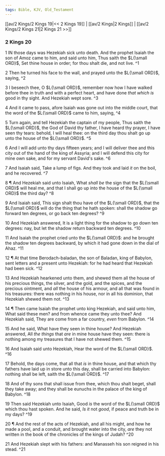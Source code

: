 ```yaml
---
tags: Bible, KJV, Old_Testament
---
```


[[av/2 Kings/2 Kings 19|<< 2 Kings 19]] | [[av/2 Kings|2 Kings]] | [[av/2 Kings/2 Kings 21|2 Kings 21 >>]]

### 2 Kings 20

1 IN those days was Hezekiah sick unto death. And the prophet Isaiah the son of Amoz came to him, and said unto him, Thus saith the $L{\small ORD}$, Set thine house in order; for thou shalt die, and not live. ^1

2 Then he turned his face to the wall, and prayed unto the $L{\small ORD}$, saying, ^2

3 I beseech thee, O $L{\small ORD}$, remember now how I have walked before thee in truth and with a perfect heart, and have done _that_ _which_ _is_ good in thy sight. And Hezekiah wept sore. ^3

4 And it came to pass, afore Isaiah was gone out into the middle court, that the word of the $L{\small ORD}$ came to him, saying, ^4

5 Turn again, and tell Hezekiah the captain of my people, Thus saith the $L{\small ORD}$, the God of David thy father, I have heard thy prayer, I have seen thy tears: behold, I will heal thee: on the third day thou shalt go up unto the house of the $L{\small ORD}$. ^5

6 And I will add unto thy days fifteen years; and I will deliver thee and this city out of the hand of the king of Assyria; and I will defend this city for mine own sake, and for my servant David's sake. ^6

7 And Isaiah said, Take a lump of figs. And they took and laid _it_ on the boil, and he recovered. ^7

8 ¶ And Hezekiah said unto Isaiah, What _shall_ _be_ the sign that the $L{\small ORD}$ will heal me, and that I shall go up into the house of the $L{\small ORD}$ the third day? ^8

9 And Isaiah said, This sign shalt thou have of the $L{\small ORD}$, that the $L{\small ORD}$ will do the thing that he hath spoken: shall the shadow go forward ten degrees, or go back ten degrees? ^9

10 And Hezekiah answered, It is a light thing for the shadow to go down ten degrees: nay, but let the shadow return backward ten degrees. ^10

11 And Isaiah the prophet cried unto the $L{\small ORD}$: and he brought the shadow ten degrees backward, by which it had gone down in the dial of Ahaz. ^11

12 ¶ At that time Berodach-baladan, the son of Baladan, king of Babylon, sent letters and a present unto Hezekiah: for he had heard that Hezekiah had been sick. ^12

13 And Hezekiah hearkened unto them, and shewed them all the house of his precious things, the silver, and the gold, and the spices, and the precious ointment, and _all_ the house of his armour, and all that was found in his treasures: there was nothing in his house, nor in all his dominion, that Hezekiah shewed them not. ^13

14 ¶ Then came Isaiah the prophet unto king Hezekiah, and said unto him, What said these men? and from whence came they unto thee? And Hezekiah said, They are come from a far country, _even_ from Babylon. ^14

15 And he said, What have they seen in thine house? And Hezekiah answered, All _the_ _things_ that _are_ in mine house have they seen: there is nothing among my treasures that I have not shewed them. ^15

16 And Isaiah said unto Hezekiah, Hear the word of the $L{\small ORD}$. ^16

17 Behold, the days come, that all that _is_ in thine house, and that which thy fathers have laid up in store unto this day, shall be carried into Babylon: nothing shall be left, saith the $L{\small ORD}$. ^17

18 And of thy sons that shall issue from thee, which thou shalt beget, shall they take away; and they shall be eunuchs in the palace of the king of Babylon. ^18

19 Then said Hezekiah unto Isaiah, Good _is_ the word of the $L{\small ORD}$ which thou hast spoken. And he said, _Is_ _it_ not _good_, if peace and truth be in my days? ^19

20 ¶ And the rest of the acts of Hezekiah, and all his might, and how he made a pool, and a conduit, and brought water into the city, _are_ they not written in the book of the chronicles of the kings of Judah? ^20

21 And Hezekiah slept with his fathers: and Manasseh his son reigned in his stead. ^21
